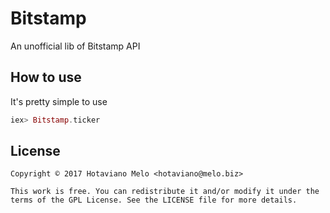 # Bitstamp

An unofficial lib of Bitstamp API

## How to use

It's pretty simple to use

```elixir
iex> Bitstamp.ticker
```

## License

```
Copyright © 2017 Hotaviano Melo <hotaviano@melo.biz>

This work is free. You can redistribute it and/or modify it under the
terms of the GPL License. See the LICENSE file for more details.
```

